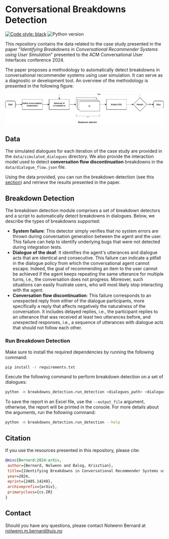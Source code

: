 # Conversational Breakdowns Detection

[![Code style: black](https://img.shields.io/badge/code%20style-black-000000.svg)](https://github.com/psf/black)
![Python version](https://img.shields.io/badge/python-3.9-blue)

This repository contains the data related to the case study presented in the paper "_Identifying Breakdowns in Conversational Recommender Systems using User Simulation_" presented to the ACM Conversational User Interfaces conference 2024.

The paper proposes a methodology to automatically detect breakdowns in conversational recommender systems using user simulation. It can serve as a diagnostic or development tool. An overview of the methodology is presented in the following figure:

![Methodology Overview](./docs/methodology_flowchart.png)

## Data

The simulated dialogues for each iteration of the case study are provided in the `data/simulated_dialogues` directory. We also provide the interaction model used to detect **conversation flow discontinuation** breakdowns in the `data/dialogue_flow.json` file.

Using the data provided, you can run the breakdown detection (see this [section](#run-breakdown-detection)) and retrieve the results presented in the paper.

## Breakdown Detection

The breakdown detection module comprises a set of breakdown detectors and a script to automatically detect breakdowns in dialogues. Below, we describe the types of breakdowns supported:

  * **System failure**: This detector simply verifies that no system errors are thrown during conversation generation between the agent and the user. This failure can help to identify underlying bugs that were not detected during integration tests.
  * **Dialogue of the deaf**:  It identifies the agent's utterances and dialogue acts that are identical and consecutive. This failure can indicate a pitfall in the dialogue policy from which the conversational agent cannot escape. Indeed, the goal of recommending an item to the user cannot be achieved if the agent keeps repeating the same utterance for multiple turns, i.e., the conversation does not progress. Moreover, such situations can easily frustrate users, who will most likely stop interacting with the agent.
  * **Conversation flow discontinuation**: This failure corresponds to an unexpected reply from either of the dialogue participants, more specifically a reply that affects negatively the naturalness of the conversation. It includes delayed replies, i.e., the participant replies to an utterance that was received at least two utterances before, and unexpected responses, i.e., a sequence of utterances with dialogue acts that should not follow each other.

### Run Breakdown Detection

Make sure to install the required dependencies by running the following command:

```bash
pip install -r requirements.txt
```

Execute the following command to perform breakdown detection on a set of dialogues:

```bash
python -m breakdowns_detection.run_detection <dialogues_path> <dialogue_flow> [--output_file <output_file> --breakdown-components <components> --debug]
```

To save the report in an Excel file, use the `--output_file` argument, otherwise, the report will be printed in the console. For more details about the arguments, run the following command:

```bash
python -m breakdowns_detection.run_detection --help
```

## Citation

If you use the resources presented in this repository, please cite:

```bibtex
@misc{Bernard:2024:arXiv,
 author={Bernard, Nolwenn and Balog, Krisztian},
 title={Identifying Breakdowns in Conversational Recommender Systems using User Simulation},
 year=2024,
 eprint={2405.14249},
 archiveprefix={arXiv},
 primaryclass={cs.IR}
}
```

## Contact

Should you have any questions, please contact Nolwenn Bernard at nolwenn.m.bernard@uis.no
